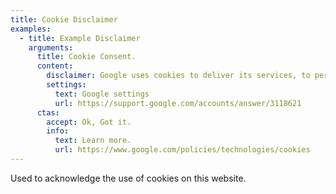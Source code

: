 ```yaml
---
title: Cookie Disclaimer
examples:
  - title: Example Disclaimer
    arguments:
      title: Cookie Consent.
      content:
        disclaimer: Google uses cookies to deliver its services, to personalize ads, and to analyze traffic. You can adjust your privacy controls anytime in ((t)).
        settings:
          text: Google settings
          url: https://support.google.com/accounts/answer/3118621
      ctas:
        accept: Ok, Got it.
        info:
          text: Learn more.
          url: https://www.google.com/policies/technologies/cookies
---
```


Used to acknowledge the use of cookies on this website.
